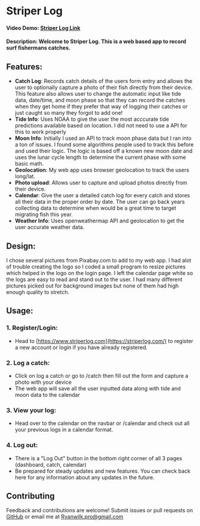 # Striper Log
#### Video Demo: [Striper Log Link](https://www.youtube.com/watch?v=RFIGDwmrw9o)
#### Description: Welcome to Striper Log. This is a web based app to record surf fishermans catches.
## Features:
- **Catch Log**: Records catch details of the users form entry and allows the user to optionally capture a photo of their fish directly from their device. This feature also allows user to change the automatic input like tide data, date/time, and moon phase so that they can record the catches when they get home if they prefer that way of logging their catches or just caught so many they forgot to add one!
- **Tide Info**: Uses NOAA to give the user the most acccurate tide predictions available based on location. I did not need to use a API for this to work properly
- **Moon Info**: Initially I used an API to track moon phase data but I ran into a ton of issues. I found some algorithms people used to track this before and used their logic. The logic is based off a known new moon date and uses the lunar cycle length to determine the current phase with some basic math.
- **Geolocation**: My web app uses browser geolocation to track the users long/lat.
- **Photo upload**: Allows user to capture and upload photos directly from their device.
- **Calendar**: Give the user a detailed catch log for every catch and stores all their data in the proper order by date. The user can go back years collecting data to determine when would be a great time to target migrating fish this year.
- **Weather Info**: Uses openweathermap API and geolocation to get the user accurate weather data.
## Design:
I chose several pictures from Pixabay.com to add to my web app. I had alot of trouble creating the logo so I coded a small program to resize pictures which helped in the logo on the login page. I left the calendar page white so the logs are easy to read and stand out to the user. I had many different pictures picked out for background images but none of them had high enough quality to stretch.
## Usage: 
### 1. Register/Login:
- Head to [https://www.striperlog.com](https://striperlog.com/) to register a new account or login if you have already registered.
### 2. Log a catch:
- Click on log a catch or go to /catch then fill out the form and capture a photo with your device
- The web app will save all the user inputted data along with tide and moon data to the calendar
### 3. View your log:
- Head over to the calendar on the navbar or /calendar and check out all your previous logs in a calendar format.
### 4. Log out:
- There is a "Log Out" button in the bottom right corner of all 3 pages (dashboard, catch, calendar)
- Be prepared for steady updates and new features. You can check back here for any information about any updates in the future.
## Contributing
Feedback and contributions are welcome! Submit issues or pull requests on [GitHub](https://github.com/Ryanwilk-pro/surf-fishing-app) or email me at [Ryanwilk.pro@gmail.com](mailto:ryanwilk.pro@gmail.com)
